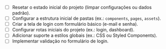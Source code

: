 - [ ] Resetar o estado inicial do projeto (limpar configurações ou dados padrão).
- [ ] Configurar a estrutura inicial de pastas (ex.: `components`, `pages`, `assets`).
- [ ] Criar a tela de login com formulário básico (e-mail e senha).
- [ ] Configurar rotas iniciais do projeto (ex.: login, dashboard).
- [ ] Adicionar suporte a estilos globais (ex.: CSS ou Styled Components).
- [ ] Implementar validação no formulário de login.